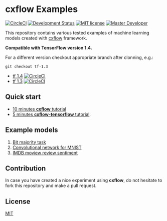 # cxflow Examples

[![CircleCI](https://circleci.com/gh/iterait/cxflow-examples/tree/master.svg?style=shield)](https://circleci.com/gh/iterait/cxflow-examples/tree/master)
[![Development Status](https://img.shields.io/badge/status-CX%20Regular-brightgreen.svg?style=flat)]()
[![MIT license](https://img.shields.io/badge/license-MIT-blue.svg?style=flat)]()
[![Master Developer](https://img.shields.io/badge/master-Adam%20Blažek-lightgrey.svg?style=flat)]()

This repository contains various tested examples of machine learning models created with [cxflow](iterait/cxflow) framework.

**Compatible with TensorFlow version 1.4.**

For a different version checkout appropriate branch after clonning, e.g.:
```
git checkout tf-1.3
```

- [tf 1.4](https://github.com/iterait/cxflow-examples/tree/tf-1.4) [![CircleCI](https://circleci.com/gh/iterait/cxflow-examples/tree/tf-1.4.svg?style=shield)](https://circleci.com/gh/iterait/cxflow-examples/tree/tf-1.4)
- [tf 1.3](https://github.com/iterait/cxflow-examples/tree/tf-1.3) [![CircleCI](https://circleci.com/gh/iterait/cxflow-examples/tree/tf-1.3.svg?style=shield)](https://circleci.com/gh/iterait/cxflow-examples/tree/tf-1.3)


## Quick start
- [10 minutes **cxflow** tutorial](https://cxflow.org/tutorial.html)
- [5 minutes **cxflow-tensorflow** tutorial](https://tensorflow.cxflow.org/tutorial.html).

## Example models

1. [Bit majority task](majority/)
2. [Convolutional network for MNIST](mnist_convnet/)
3. [IMDB moview review sentiment](imdb/)

## Contribution
In case you have created a nice experiment using **cxflow**, do not hesitate to fork this repository and make a pull request.

## License
[MIT](LICENSE)

